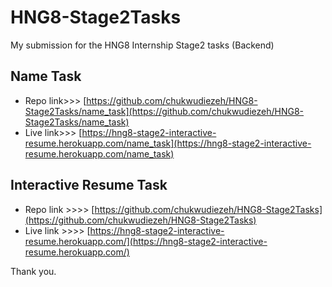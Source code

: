 # HNG8-Stage2Tasks
My submission for the HNG8 Internship Stage2 tasks (Backend)

## Name Task
- Repo link>>> [https://github.com/chukwudiezeh/HNG8-Stage2Tasks/name_task](https://github.com/chukwudiezeh/HNG8-Stage2Tasks/name_task)
- Live link>>> [https://hng8-stage2-interactive-resume.herokuapp.com/name_task](https://hng8-stage2-interactive-resume.herokuapp.com/name_task)

## Interactive Resume Task
- Repo link >>>> [https://github.com/chukwudiezeh/HNG8-Stage2Tasks](https://github.com/chukwudiezeh/HNG8-Stage2Tasks)
- Live link >>>> [https://hng8-stage2-interactive-resume.herokuapp.com/](https://hng8-stage2-interactive-resume.herokuapp.com/)

Thank you.

